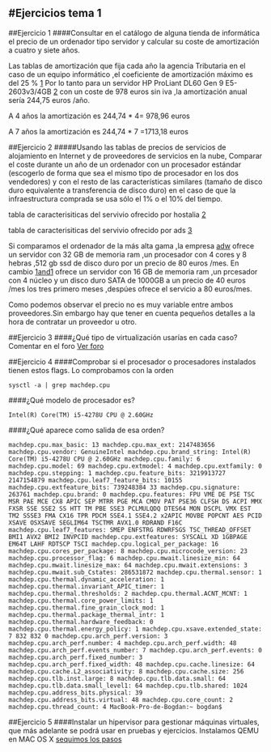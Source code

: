 #Ejercicios tema 1 
--------
##Ejercicio 1
####Consultar en el catálogo de alguna tienda de informática el precio de un ordenador tipo servidor y calcular su coste de amortización a cuatro y siete años.

Las tablas de amortización que fija cada año la agencia Tributaria en el caso de un equipo informático ,el coeficiente de amortización máximo es del 25 % [1]
Por lo tanto para un servidor HP ProLiant DL60 Gen 9 E5-2603v3/4GB [2] con un coste de 978 euros sin iva ,la amortización anual sería 244,75 euros /año. 

A 4 años la amortización es 244,74 * 4= 978,96 euros

A 7 años la amortización es 244,74 * 7 =1713,18 euros  

##Ejercicio 2
#####Usando las tablas de precios de servicios de alojamiento en Internet y de proveedores de servicios en la nube, Comparar el coste durante un año de un ordenador con un procesador estándar (escogerlo de forma que sea el mismo tipo de procesador en los dos vendedores) y con el resto de las características similares (tamaño de disco duro equivalente a transferencia de disco duro) en el caso de que la infraestructura comprada se usa sólo el 1% o el 10% del tiempo.


tabla de caracterisiticas del servivio ofrecido por hostalia [2]

tabla de caracterisiticas del servivio ofrecido por ads [3]

Si comparamos el ordenador de la más alta gama ,la empresa [adw](http://www.adw.es/servidores-dedicados.html) ofrece un servidor con 32 GB de memoria ram ,un procesador con 4 cores y 8 hebras ,512 gb ssd de disco duro  por un precio de 80 euros /mes.
En cambio [1and1](http://www.1and1.es/server-dedicated-tariff?ac=OM.WE.WE861K171022T7073a&s_kwcid=AL!3115!3!89964622128!b!!g!!%2Bservidor%20%2Bdedicado&ef_id=VdrGdwAABXebOZXf:20151005085150:s#server) ofrece un servidor con 16 GB de memoria ram ,un prcesador con 4 núcleo y un disco duro SATA de 1000GB a un precio de 40 euros /mes los tres primero meses ,despúes ofrece el servicio a 80 euros/mes.

Como podemos observar el precio no es muy variable entre ambos proveedores.Sin embargo hay que tener en cuenta pequeños detalles a la hora de contratar un proveedor u otro.

##Ejercicio 3 
####¿Qué tipo de virtualización usarías en cada caso? Comentar en el foro
[Ver foro](https://github.com/JJ/IV-2015-16/issues/1)

##Ejercicio 4
####Comprobar si el procesador o procesadores instalados tienen estos flags. 
Lo comprobamos con la orden 

`sysctl -a | grep machdep.cpu`

####¿Qué modelo de procesador es? 

`Intel(R) Core(TM) i5-4278U CPU @ 2.60GHz`

####¿Qué aparece como salida de esa orden?

`machdep.cpu.max_basic: 13
machdep.cpu.max_ext: 2147483656
machdep.cpu.vendor: GenuineIntel
machdep.cpu.brand_string: Intel(R) Core(TM) i5-4278U CPU @ 2.60GHz
machdep.cpu.family: 6
machdep.cpu.model: 69
machdep.cpu.extmodel: 4
machdep.cpu.extfamily: 0
machdep.cpu.stepping: 1
machdep.cpu.feature_bits: 3219913727 2147154879
machdep.cpu.leaf7_feature_bits: 10155
machdep.cpu.extfeature_bits: 739248384 33
machdep.cpu.signature: 263761
machdep.cpu.brand: 0
machdep.cpu.features: FPU VME DE PSE TSC MSR PAE MCE CX8 APIC SEP MTRR PGE MCA CMOV PAT PSE36 CLFSH DS ACPI MMX FXSR SSE SSE2 SS HTT TM PBE SSE3 PCLMULQDQ DTES64 MON DSCPL VMX EST TM2 SSSE3 FMA CX16 TPR PDCM SSE4.1 SSE4.2 x2APIC MOVBE POPCNT AES PCID XSAVE OSXSAVE SEGLIM64 TSCTMR AVX1.0 RDRAND F16C
machdep.cpu.leaf7_features: SMEP ENFSTRG RDWRFSGS TSC_THREAD_OFFSET BMI1 AVX2 BMI2 INVPCID
machdep.cpu.extfeatures: SYSCALL XD 1GBPAGE EM64T LAHF RDTSCP TSCI
machdep.cpu.logical_per_package: 16
machdep.cpu.cores_per_package: 8
machdep.cpu.microcode_version: 23
machdep.cpu.processor_flag: 6
machdep.cpu.mwait.linesize_min: 64
machdep.cpu.mwait.linesize_max: 64
machdep.cpu.mwait.extensions: 3
machdep.cpu.mwait.sub_Cstates: 286531872
machdep.cpu.thermal.sensor: 1
machdep.cpu.thermal.dynamic_acceleration: 1
machdep.cpu.thermal.invariant_APIC_timer: 1
machdep.cpu.thermal.thresholds: 2
machdep.cpu.thermal.ACNT_MCNT: 1
machdep.cpu.thermal.core_power_limits: 1
machdep.cpu.thermal.fine_grain_clock_mod: 1
machdep.cpu.thermal.package_thermal_intr: 1
machdep.cpu.thermal.hardware_feedback: 0
machdep.cpu.thermal.energy_policy: 1
machdep.cpu.xsave.extended_state: 7 832 832 0
machdep.cpu.arch_perf.version: 3
machdep.cpu.arch_perf.number: 4
machdep.cpu.arch_perf.width: 48
machdep.cpu.arch_perf.events_number: 7
machdep.cpu.arch_perf.events: 0
machdep.cpu.arch_perf.fixed_number: 3
machdep.cpu.arch_perf.fixed_width: 48
machdep.cpu.cache.linesize: 64
machdep.cpu.cache.L2_associativity: 8
machdep.cpu.cache.size: 256
machdep.cpu.tlb.inst.large: 8
machdep.cpu.tlb.data.small: 64
machdep.cpu.tlb.data.small_level1: 64
machdep.cpu.tlb.shared: 1024
machdep.cpu.address_bits.physical: 39
machdep.cpu.address_bits.virtual: 48
machdep.cpu.core_count: 2
machdep.cpu.thread_count: 4
MacBook-Pro-de-Bogdan:~ bogdan$ 
`

##Ejercicio 5 
####Instalar un hipervisor para gestionar máquinas virtuales, que más adelante se podrá usar en pruebas y ejercicios.
Instalamos QEMU en MAC OS X [sequimos los pasos ](http://docs.pistoncloud.com/support_docs/how_tos/install_qemu_mac_os_x.html)





[3]:[URL=http://s1175.photobucket.com/user/Bob_Mures/media/adw.es_servidor_dedicado_zps5lypevfw.png.html][IMG]http://i1175.photobucket.com/albums/r624/Bob_Mures/adw.es_servidor_dedicado_zps5lypevfw.png[/IMG][/URL]

[2]:[URL=http://s1175.photobucket.com/user/Bob_Mures/media/1and1_sevidor_dedicado_zpsm6h1rwns.png.html][IMG]http://i1175.photobucket.com/albums/r624/Bob_Mures/1and1_sevidor_dedicado_zpsm6h1rwns.png[/IMG][/URL]




[1]:http://www.agenciatributaria.es/static_files/AEAT/Contenidos_Comunes/La_Agencia_Tributaria/Segmentos_Usuarios/Empresas_y_profesionales/Impuesto_sociedades/Novedades_Impuesto_Sociedades_publicadas_2014/Comparativa_Sociedades_dic.pdf


[2]:[URL=http://s1175.photobucket.com/user/Bob_Mures/media/1and1_sevidor_dedicado_zpsm6h1rwns.png.html][IMG]http://i1175.photobucket.com/albums/r624/Bob_Mures/1and1_sevidor_dedicado_zpsm6h1rwns.png[/IMG][/URL]



[3]:[URL=http://s1175.photobucket.com/user/Bob_Mures/media/adw.es_servidor_dedicado_zps5lypevfw.png.html][IMG]http://i1175.photobucket.com/albums/r624/Bob_Mures/adw.es_servidor_dedicado_zps5lypevfw.png[/IMG][/URL]